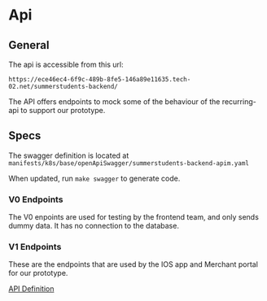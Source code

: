 # Api 

## General
The api is accessible from this url:

`https://ece46ec4-6f9c-489b-8fe5-146a89e11635.tech-02.net/summerstudents-backend/`

The API offers endpoints to mock some of the behaviour of the recurring-api to
support our prototype.


## Specs

The swagger definition is located at `manifests/k8s/base/openApiSwagger/summerstudents-backend-apim.yaml`

When updated, run `make swagger` to generate code.
### V0 Endpoints

The V0 enpoints are used for testing by the frontend team, and only sends dummy data.
It has no connection to the database.


### V1 Endpoints

These are the endpoints that are used by the IOS app and Merchant portal for our 
prototype.

[API Definition](https://vippstech.no/catalog/default/api/summerstudents-backend-api/definition)

